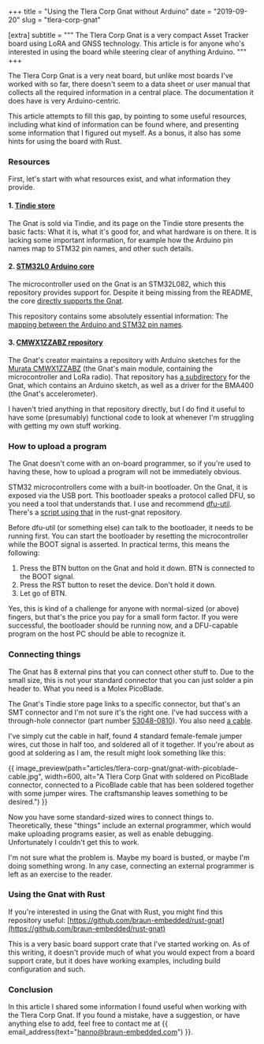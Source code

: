 +++
title = "Using the Tlera Corp Gnat without Arduino"
date  = "2019-09-20"
slug  = "tlera-corp-gnat"

[extra]
subtitle = """
The Tlera Corp Gnat is a very compact Asset Tracker board using LoRA and GNSS technology. This article is for anyone who's interested in using the board while steering clear of anything Arduino.
"""
+++

The Tlera Corp Gnat is a very neat board, but unlike most boards I've worked with so far, there doesn't seem to a data sheet or user manual that collects all the required information in a central place. The documentation it does have is very Arduino-centric.

This article attempts to fill this gap, by pointing to some useful resources, including what kind of information can be found where, and presenting some information that I figured out myself. As a bonus, it also has some hints for using the board with Rust.


### Resources

First, let's start with what resources exist, and what information they provide.

#### 1. [Tindie store](https://www.tindie.com/products/TleraCorp/gnat-loragnss-asset-tracker/)

The Gnat is sold via Tindie, and its page on the Tindie store presents the basic facts: What it is, what it's good for, and what hardware is on there. It is lacking some important information, for example how the Arduino pin names map to STM32 pin names, and other such details.

#### 2. [STM32L0 Arduino core](https://github.com/GrumpyOldPizza/ArduinoCore-stm32l0)

The microcontroller used on the Gnat is an STM32L082, which this repository provides support for. Despite it being missing from the README, the core [directly supports the Gnat](https://github.com/GrumpyOldPizza/ArduinoCore-stm32l0/tree/master/variants/Gnat-L082CZ).

This repository contains some absolutely essential information: The [mapping between the Arduino and STM32 pin names](https://github.com/GrumpyOldPizza/ArduinoCore-stm32l0/blob/master/variants/Gnat-L082CZ/variant.cpp).

#### 3. [CMWX1ZZABZ repository](https://github.com/kriswiner/CMWX1ZZABZ)

The Gnat's creator maintains a repository with Arduino sketches for the [Murata CMWX1ZZABZ](https://wireless.murata.com/products/rf-modules-1/lpwa/type-abz.html) (the Gnat's main module, containing the microcontroller and LoRa radio). That repository has [a subdirectory](https://github.com/kriswiner/CMWX1ZZABZ/tree/master/Gnat) for the Gnat, which contains an Arduino sketch, as well as a driver for the BMA400 (the Gnat's accelerometer).

I haven't tried anything in that repository directly, but I do find it useful to have some (presumably) functional code to look at whenever I'm struggling with getting my own stuff working.


### How to upload a program

The Gnat doesn't come with an on-board programmer, so if you're used to having these, how to upload a program will not be immediately obvious.

STM32 microcontrollers come with a built-in bootloader. On the Gnat, it is exposed via the USB port. This bootloader speaks a protocol called DFU, so you need a tool that understands that. I use and recommend [dfu-util](http://dfu-util.sourceforge.net/). There's a [script using that](https://github.com/braun-embedded/rust-gnat/blob/383994d2e68fedf7025723e228fa514adfbaf0eb/scripts/flash.sh) in the rust-gnat repository.

Before dfu-util (or something else) can talk to the bootloader, it needs to be running first. You can start the bootloader by resetting the microcontroller while the BOOT signal is asserted. In practical terms, this means the following:

1. Press the BTN button on the Gnat and hold it down. BTN is connected to the BOOT signal.
2. Press the RST button to reset the device. Don't hold it down.
3. Let go of BTN.

Yes, this is kind of a challenge for anyone with normal-sized (or above) fingers, but that's the price you pay for a small form factor. If you were successful, the bootloader should be running now, and a DFU-capable program on the host PC should be able to recognize it.


### Connecting things

The Gnat has 8 external pins that you can connect other stuff to. Due to the small size, this is not your standard connector that you can just solder a pin header to. What you need is a Molex PicoBlade.

The Gnat's Tindie store page links to a specific connector, but that's an SMT connector and I'm not sure it's the right one. I've had success with a through-hole connector (part number [53048-0810](https://www.molex.com/molex/products/datasheet.jsp?part=active/0530480810_PCB_HEADERS.xml)). You also need [a cable](https://www.molex.com/molex/products/datasheet.jsp?part=active/0151340802_CABLE_ASSEMBLIES.xml).

I've simply cut the cable in half, found 4 standard female-female jumper wires, cut those in half too, and soldered all of it together. If you're about as good at soldering as I am, the result might look something like this:

{{ image_preview(path="articles/tlera-corp-gnat/gnat-with-picoblade-cable.jpg", width=600, alt="A Tlera Corp Gnat with soldered on PicoBlade connector, connected to a PicoBlade cable that has been soldered together with some jumper wires. The craftsmanship leaves something to be desired.") }}

Now you have some standard-sized wires to connect things to. Theoretically, these "things" include an external programmer, which would make uploading programs easier, as well as enable debugging. Unfortunately I couldn't get this to work.

I'm not sure what the problem is. Maybe my board is busted, or maybe I'm doing something wrong. In any case, connecting an external programmer is left as an exercise to the reader.


### Using the Gnat with Rust

If you're interested in using the Gnat with Rust, you might find this repository useful: [https://github.com/braun-embedded/rust-gnat](https://github.com/braun-embedded/rust-gnat)

This is a very basic board support crate that I've started working on. As of this writing, it doesn't provide much of what you would expect from a board support crate, but it does have working examples, including build configuration and such.


### Conclusion

In this article I shared some information I found useful when working with the Tlera Corp Gnat. If you found a mistake, have a suggestion, or have anything else to add, feel free to contact me at {{ email_address(text="hanno@braun-embedded.com") }}.
